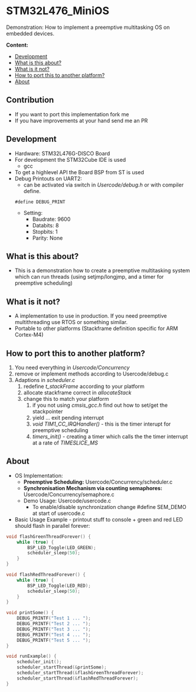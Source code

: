 <!-- omit in toc -->
# STM32L476_MiniOS

Demonstration: How to implement a preemptive multitasking OS on embedded devices.

**Content:**
- [Development](#development)
- [What is this about?](#what-is-this-about)
- [What is it not?](#what-is-it-not)
- [How to port this to another platform?](#how-to-port-this-to-another-platform)
- [About](#about)

## Contribution
* If you want to port this implementation fork me
* If you have improvements at your hand send me an PR

## Development
* Hardware: STM32L476G-DISCO Board
* For development the STM32Cube IDE is used
  * gcc 
* To get a highlevel API the Board BSP from ST is used
* Debug Printouts on UART2:
  * can be activated via switch in *Usercode/debug.h* or with compiler define.
  ```
  #define DEBUG_PRINT
  ```
  * Setting: 
    * Baudrate: 9600
    * Databits: 8
    * Stopbits: 1
    * Parity: None

## What is this about?

* This is a demonstration how to create a preemptive multitasking system which can run threads (using setjmp/longjmp, and a timer for preemptive scheduling)

## What is it not?

* A implementation to use in production. If you need preemptive multithreading use RTOS or something similar. 
* Portable to other platforms (Stackframe definition specific for ARM Cortex-M4)

## How to port this to another platform?
1. You need everything in *Usercode/Concurrency*
2. remove or implement methods according to Usercode/debug.c
3. Adaptions in *scheduler.c*
   1. redefine *t_stackFrame* according to your platform
   2. allocate stackframe correct in *allocateStack*
   3. change this to match your platform
      1. if you not using *cmsis_gcc.h* find out how to set/get the stackpointer
      2. yield ... exit pending interrupt
      3. *void TIM1_CC_IRQHandler()* - this is the timer interupt for preemptive scheduling
      4. *timers_init()* - creating a timer which calls the the timer interrupt at a rate of *TIMESLICE_MS*

## About

* OS Implementation:
  * **Preemptive Scheduling:** Usercode/Concurrency/scheduler.c
  * **Synchronisation Mechanism via counting semaphores:** Usercode/Concurrency/semaphore.c
  * Demo Usage: Usercode/usercode.c
    * To enable/disable synchronization change #define SEM_DEMO at start of usercode.c
* Basic Usage Example - printout stuff to console + green and red LED should flash in parallel forever:
``` C
void flashGreenThreadForever() {
	while (true) {
		BSP_LED_Toggle(LED_GREEN);
		scheduler_sleep(50);
	}
}

void flashRedThreadForever() {
	while (true) {
		BSP_LED_Toggle(LED_RED);
		scheduler_sleep(50);
	}
}

void printSome() {
	DEBUG_PRINTF("Test 1 ... ");
	DEBUG_PRINTF("Test 2 ... ");
	DEBUG_PRINTF("Test 3 ... ");
	DEBUG_PRINTF("Test 4 ... ");
	DEBUG_PRINTF("Test 5 ... ");
}

void runExample() {
	scheduler_init();
	scheduler_startThread(&printSome);
	scheduler_startThread(&flashGreenThreadForever);
	scheduler_startThread(&flashRedThreadForever);
}
```

